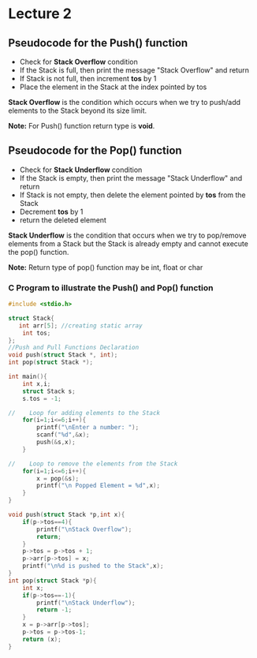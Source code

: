 # Lecture 2

## Pseudocode for the Push() function
* Check for **Stack Overflow** condition
* If the Stack is full, then print the message "Stack Overflow" and return
* If Stack is not full, then increment **tos** by 1
* Place the element in the Stack at the index pointed by tos

**Stack Overflow** is the condition which occurs when we try to push/add elements to the Stack beyond its size limit.

**Note:** For Push() function return type is **void**.

## Pseudocode for the Pop() function
* Check for **Stack Underflow** condition
* If the Stack is empty, then print the message "Stack Underflow" and return
* If Stack is not empty, then delete the element pointed by **tos** from the Stack
* Decrement **tos** by 1
* return the deleted element

**Stack Underflow** is the condition that occurs when we try to pop/remove elements from a Stack but the Stack is already empty and cannot execute the pop() function.

**Note:** Return type of pop() function may be int, float or char

### C Program to illustrate the Push() and Pop() function


```c
#include <stdio.h>

struct Stack{
   int arr[5]; //creating static array
    int tos;
};
//Push and Pull Functions Declaration
void push(struct Stack *, int);
int pop(struct Stack *);

int main(){
    int x,i;
    struct Stack s;
    s.tos = -1;

//    Loop for adding elements to the Stack
    for(i=1;i<=6;i++){
        printf("\nEnter a number: ");
        scanf("%d",&x);
        push(&s,x);
    }

//    Loop to remove the elements from the Stack
    for(i=1;i<=6;i++){
        x = pop(&s);
        printf("\n Popped Element = %d",x);
    }
}

void push(struct Stack *p,int x){
    if(p->tos==4){
        printf("\nStack Overflow");
        return;
    }
    p->tos = p->tos + 1;
    p->arr[p->tos] = x;
    printf("\n%d is pushed to the Stack",x);
}
int pop(struct Stack *p){
    int x;
    if(p->tos==-1){
        printf("\nStack Underflow");
        return -1;
    }
    x = p->arr[p->tos];
    p->tos = p->tos-1;
    return (x);
}



```
